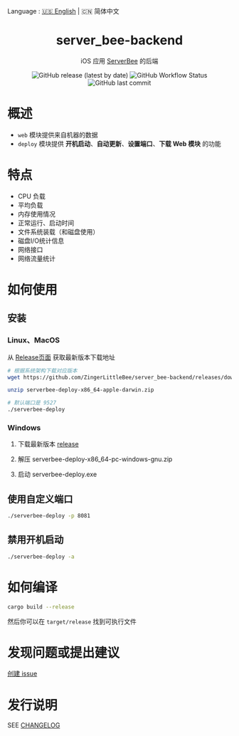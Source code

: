 Language : [🇺🇸 English](./README.md) | 🇨🇳 简体中文

<center>
    <h1>server_bee-backend</h1>
</center>

<div align="center">

iOS 应用 [ServerBee](https://apps.apple.com/us/app/serverbee/id6443553714) 的后端 


![GitHub release (latest by date)](https://img.shields.io/github/v/release/ZingerLittleBee/server_bee-backend?style=for-the-badge)
![GitHub Workflow Status](https://img.shields.io/github/actions/workflow/status/ZingerLittleBee/server_bee-backend/release.yml?style=for-the-badge)
![GitHub last commit](https://img.shields.io/github/last-commit/ZingerLittleBee/server_bee-backend?style=for-the-badge)

</div>

# 概述
- `web` 模块提供来自机器的数据
- `deploy` 模块提供 **开机启动**、**自动更新**、**设置端口**、**下载 Web 模块** 的功能

# 特点

- CPU 负载
- 平均负载
- 内存使用情况
- 正常运行、启动时间
- 文件系统装载（和磁盘使用）
- 磁盘I/O统计信息
- 网络接口
- 网络流量统计

# 如何使用

## 安装
### Linux、MacOS

从 [Release页面](https://github.com/ZingerLittleBee/server_bee-backend/releases) 获取最新版本下载地址

```bash
# 根据系统架构下载对应版本
wget https://github.com/ZingerLittleBee/server_bee-backend/releases/download/latest/serverbee-deploy-x86_64-apple-darwin.zip

unzip serverbee-deploy-x86_64-apple-darwin.zip

# 默认端口是 9527
./serverbee-deploy
```

### Windows

1. 下载最新版本 [release](https://github.com/ZingerLittleBee/server_bee-backend/releases)

2. 解压 serverbee-deploy-x86_64-pc-windows-gnu.zip

3. 启动 serverbee-deploy.exe

## 使用自定义端口
```bash
./serverbee-deploy -p 8081
```

## 禁用开机启动
```bash
./serverbee-deploy -a
```

# 如何编译
```bash
cargo build --release
```
然后你可以在 `target/release` 找到可执行文件

# 发现问题或提出建议

[创建 issue](https://github.com/zingerlittlebee/server_bee-backend/issues/new)

# 发行说明

SEE [CHANGELOG](CHANGELOG.md)
